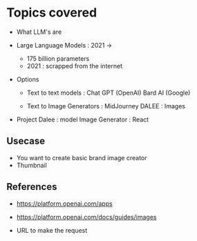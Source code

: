 # Topics covered

	
* What LLM's are
* Large Language Models : 2021 ->
     * 175 billion parameters
     * 2021 : scrapped from the internet
* Options
     * Text to text models :
	     Chat GPT (OpenAI)
	     Bard AI (Google)

     * Text to Image Generators :
	     MidJourney
	     DALEE : Images

* Project
     Dalee : model
     Image Generator : React

## Usecase
* You want to create basic brand image creator
* Thumbnail


## References

* https://platform.openai.com/apps 

* https://platform.openai.com/docs/guides/images

* URL to make the request
